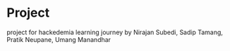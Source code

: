# Project
project for hackedemia learning journey by Nirajan Subedi, Sadip Tamang, Pratik Neupane, Umang Manandhar
